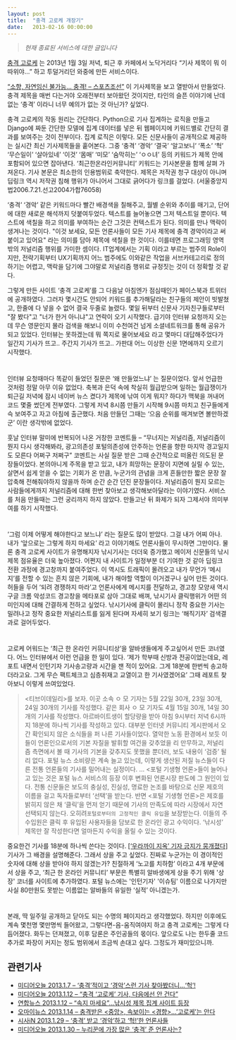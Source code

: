 ```yaml
---
layout: post
title:  "충격 고로케 개장기"
date:   2013-02-16 00:00:00
---
```

> *현재 종료된 서비스에 대한 글입니다*


[충격 고로케](https://hot.coroke.net) 는 2013년 1월 3일 저녁, 퇴근 후 카페에서 노닥거리다 &#8220;기사 제목이 뭐 이따위야&#8230;&#8221; 하고 투덜거리던 와중에 만든 서비스이다.

<a href="http://sports.chosun.com/news/news.htm?id=201212300100179400014928&ServiceDate=20121229" target="_blank">&#8220;소향, 자연임신 불가능&#8230; 충격! &#8211; 스포츠조선&#8221;</a> 이 기사제목을 보고 열받아서 만들었다. 충격 제목을 매번 다는거야 오래전부터 보아왔던 것이지만, 타인의 슬픈 이야기에 난데없는 &#8216;충격&#8217; 이라니 너무 예의가 없는 것 아닌가? 싶었다.

충격 고로케의 작동 원리는 간단하다. Python으로 기사 집계하는 로직을 만들고 Django에 짜둔 간단한 모델에 집계 데이터를 넣은 뒤 웹페이지에 키워드별로 간단히 결과를 보여주는 것이 전부이다. 집계 로직은 이렇다. 모든 신문사들이 공개적으로 제공하는 실시간 최신 기사제목들을 훝어본다. 그중 &#8216;충격&#8217; &#8216;경악&#8217; &#8216;결국&#8217; &#8216;알고보니&#8217; &#8216;폭소&#8217; &#8216;헉&#8217; &#8216;무슨일이&#8217; &#8216;살아있네&#8217; &#8216;이것&#8217; &#8216;몸매&#8217; &#8216;미모&#8217; &#8216;숨막히는&#8217; &#8216;ㅇㅇ녀&#8217; 등의 키워드가 제목 안에 포함되어 있으면 잡아낸다. &#8216;최근한온라인커뮤니티&#8217; 키워드는 기사본문을 함께 살펴 가져온다. 기사 본문은 최소한의 인용범위로 축약한다. 제목은 저작권 청구 대상이 아니며 딥링크 역시 저작권 침해 행위가 아니어서 그대로 긁어다가 링크를 걸었다. (서울중앙지법2006.7.21.선고2004가합76058) 

&#8216;충격&#8217; &#8216;경악&#8217; 같은 키워드마다 빨간 배경색을 칠해주고, 월별 순위와 추이를 매기고, 단어에 대한 새로운 해석까지 덧붙여두었다. 텍스트를 늘어놓으면 그저 텍스트일 뿐이다. 텍스트에 색칠을 하고 의미를 부여하는 순간 그것은 컨텍스트가 된다. 의미를 만나 맥락이 생겨나는 것이다. "이것 보세요, 모든 언론사들이 모든 기사 제목에 충격 경악이라고 써붙이고 있어요" 라는 의미를 담아 제목에 색칠을 한 것이다. 이를테면 프로그래밍 영역 밖의 저널리즘 행위를 가미한 셈이다. IT업계에서는 기획 이라고 부르는 범주의 Role이지만, 전략기획부터 UX기획까지 어느 범주에도 이와같은 작업을 서브카테고리로 정의하기는 어렵고, 맥락을 담기에 그야말로 저널리즘 행위로 규정짓는 것이 더 정확할 것 같다.

그렇게 만든 사이트 &#8216;충격 고로케&#8217;를 그 다음날 아침엔가 점심때인가 페이스북과 트위터에 공개하였다. 그러자 몇시간도 안되어 키워드를 추가해달라는 친구들의 제안이 빗발쳤고, 한줄에 다 넣을 수 없어 결국 두줄로 늘렸다. 몇일 뒤부터 신문사 기자친구들로부터 "잘 봤다"고 "너가 한거 아니냐"고 연락이 오기 시작했다. 급기야 인터뷰 요청까지 오는데 무슨 영문인지 몰라 검색을 해보니 이미 수천여건 넘게 소셜네트워크를 통해 공유가 되고 있었다. 인터뷰는 못하겠는데 뭐 쪽지로 물어보세요 라고 몇마디 대답해주었다가 일간지 기사가 뜨고.. 주간지 기사가 뜨고.. 가판대 어느 이상한 신문 1면에까지 오르기 시작했다.

#

인터뷰 요청때마다 똑같이 들었던 질문은 &#8216;왜 만들었느냐&#8217; 는 질문이었다. 앞서 언급한 것처럼 정말 아무 이유 없었다. 축복과 은덕 속에 착실히 월급받으며 일하는 월급쟁이가 퇴근길 저녁에 잠시 네이버 뉴스 켰다가 제목에 낚여 이게 뭐지? 하다가 맥북을 꺼내어 코드 몇줄 썼던게 전부였다. 그렇게 저녁 8시쯤 만들기 시작해 9시쯤 마치고 친구들에게 슥 보여주고 자고 아침에 출근했다. 처음 만들던 그때는 &#8216;으음 순위를 매겨보면 볼만하겠군&#8217; 이란 생각밖에 없었다. 

훗날 인터뷰 말미에 반복되어 나온 거창한 코멘트들 &#8211; &#8220;무너지는 저널리즘, 저널리즘이 뭔지 다시 생각해봐라, 광고의존성 포털의존성에 안주하는 언론을 향한 마지막 경고일지도 모른다 어쩌구 저쩌구&#8221; 코멘트는 사실 질문 받은 그때 순간적으로 떠올린 의도된 문장들이었다. 본의아니게 주목을 받고 있고, 내가 희망하는 문장이 지면에 실릴 수 있는, 살면서 쉽게 얻을 수 없는 기회가 온 만큼, 누군가의 관념을 크게 흔들만한 짧은 문장 잘 압축해 전해줘야하지 않을까 하며 순간 순간 던진 문장들이다. 저널리즘이 뭔지 모르는 사람들에게까지 저널리즘에 대해 한번 찾아보고 생각해보아달라는 이야기였다. 서비스를 처음 만들때는 그런 궁리까지 하지 않았다. 만들고난 뒤 화제가 되자 그제서야 의미부여를 하기 시작했다.

#

&#8216;그럼 이제 어떻게 해야한다고 보느냐&#8217; 라는 질문도 많이 받았다. 그걸 내가 어찌 아나. 내가 &#8216;앞으로는 그렇게 하지 마세요&#8217; 라고 이야기해도 언론사들이 무시하면 그만이다. 물론 충격 고로케 사이트가 유명해지자 낚시기사는 더더욱 증가했고 메이저 신문들의 낚시제목 점유율은 더욱 높아졌다. 어쩐지 내 사이트가 일정부분 더 기여한 것 같아 딥링크 전환 과정에 경고창까지 붙여주었다. 이 역시도 트래픽이 몰려오고 내가 무언가 &#8216;메시지&#8217;를 전할 수 있는 흔치 않은 기회에, 내가 해야할 역할이 이거겠구나 싶어 만든 것이다. 허들을 두어 &#8216;되려 경쟁하지 마라&#8217;고 언론사에게 메시지를 전달하고, 경고창 모양새 역시 구글 크롬 악성코드 경고창을 메타포로 삼아 그대로 배껴, 낚시기사 클릭행위가 어떤 의미인지에 대해 간결하게 전하고 싶었다.  낚시기사에 클릭이 몰리니 정작 중요한 기사는 밀려나고 정작 중요한 저널리스트를 잃게 된다며 자세히 보기 링크는 &#8216;해직기자&#8217; 검색결과로 걸어두었다. 

#

고로케 어워드는 &#8216;최근 한 온라인 커뮤니티상&#8217;을 알바생들에게 주고싶어서 만든 코너였다. 어느 인터뷰에서 이런 언급을 한 일이 있다. &#8216;제가 학부때 신방과 전공이었는데요, 레포트 내면서 인턴기자 기사송고량과 시간을 잰 적이 있어요. 그게 18분에 한번씩 송고하더라고요. 그게 무슨 팩트체크고 심층취재고 교열이고 한 기사였겠어요&#8217; 그때 레포트 찾아보니 이렇게 쓰여있었다.

> <티브이데일리>를 보자. 이곳 소속 ㅇ 모 기자는 5월 22일 30개, 23일 30개, 24일 30개의 기사를 작성했다. 같은 회사 ㅇ  모 기자도 4월 15일 30개, 14일 30개의 기사를 작성했다. 아르바이트생이 할당량을 받아 아침 9시부터 저녁 6시까지 18분에 하나씩 기사를 작성하고 있다. 대부분 인터넷 커뮤니티 게시판에서 오간 확인되지 않은 소식들을 퍼 나른 기사들이었다. 열악한 노동 환경에서 보듯 이들이 언론인으로서의 기본 자질을 발휘할 여건을 갖추었을 리 만무하고, 저널리즘 측면에서 볼 때 기사의 기본을 갖추지도 못했을 뿐더러, 보도 내용이 ‘검증’ 될 리 없다. 포털 뉴스 소비량은 계속 늘고 있는데, 이렇게 생산된 저질 뉴스들이 다른 전통 언론들의 기사를 밀어내는 실정이다. &#8230; &lt;포털 기생형 언론&gt;들이 늘어나고 있는 것은 포털 뉴스 서비스의 등장 이후 변화된 언론시장 판도에 그 원인이 있다. 전통 신문들은 보도의 충실성, 진실성, 명료한 논조를 바탕으로 신문 제호의 이름을 걸고 독자들로부터 ‘선택’을 받는다. 반면 &lt;포털 기생형 언론&gt;은 제호를 밝히지 않은 채 ‘클릭’을 먼저 얻기 때문에 기사의 만족도에 따라 시장에서 자연 선택되지 않는다. 오히려`포털로부터의 고정적인 클릭 유입`을 보장받는다. 이들의 주 수입원은 클릭 후 유입된 사용자들을 담보로 한 온라인 광고 수익이다. ‘낚시성’ 제목만 잘 작성한다면 얼마든지 수익을 올릴 수 있는 것이다.

중요한건 기사를 18분에 하나씩 쓴다는 것이다. [[‘우라까이 지옥’ 기자 긍지가 뭉개졌다]](http://na-dle.hani.co.kr/arti/issue/144.html) 기사가 그 배경을 설명해준다. 그래서 상을 주고 싶었다. 진짜로 누군가는 이 경이적인 숫자에 대해 상을 받아야 하지 않겠는가? 친절하게 &#8216;노고를 치하함&#8217; 이라고 4개 부문에서 상을 주고, &#8216;최근 한 온라인 커뮤니티&#8217; 부문은 특별히 알바생에게 상을 주기 위해 '상장' 코너를 사이트에 추가하였다. 포털 뉴스에는 '인턴기자' '이슈팀' 이름으로 나가지만 사실 80만원도 못받는 이름없는 알바들의 유일한 &#8216;실적&#8217; 아니겠는가. 

#

본래, 딱 일주일 공개하고 닫아도 되는 수명의 페이지라고 생각했었다. 하지만 이후에도 계속 몇천명 몇만명씩 들어왔고, 그렇다면-음-움직여야지 하고 충격 고로케는 그렇게 다듬어졌다. 화두는 던져졌고, 이후 담론은 주인공들의 몫이다. 앞으로도 나는 한두줄 코드 추가로 파장이 커지는 정도 범위에서 조금씩 손대고 싶다. 그정도가 재미있으니까.

## 관련기사

* [미디어오늘 2013.1.7 &#8211; ‘충격’적이고 ‘경악’스런 기사 찾아봤더니…‘헉’!](http://www.mediatoday.co.kr/news/articleView.html?idxno=106996)
* [미디어오늘 2013.1.12 &#8211; “충격 ‘고로케’ 기사, 다음에선 안 건다”](http://www.mediatoday.co.kr/news/articleView.html?idxno=107075)
* [연합뉴스 2013.1.12 &#8211; &#8220;속지 마세요&#8221;…낚시성 제목 집계 사이트 등장](http://app.yonhapnews.co.kr/YNA/Basic/article/new_search/YIBW_showSearchArticle_New.aspx?contents_id=AKR20130111210300004)
* [오마이뉴스 2013.1.14 &#8211; 충격받은 &lt;중앙&gt;, 속보이는 &lt;경향&gt;&#8230;&#8217;고로케&#8217;는 안다](http://www.ohmynews.com/nws_web/view/at_pg.aspx?CNTN_CD=A0001824837)
* [시사iN 2013.1.29 &#8211; ‘충격’ 받고 ‘경악’하고 ‘헉!’한 언론사들](http://www.sisainlive.com/news/articleView.html?idxno=15514)
* [미디어오늘 2013.1.30 &#8211; 누리꾼에 가장 많은 ‘충격’ 준 언론사는?](http://www.mediatoday.co.kr/news/articleView.html?idxno=107413)
	
